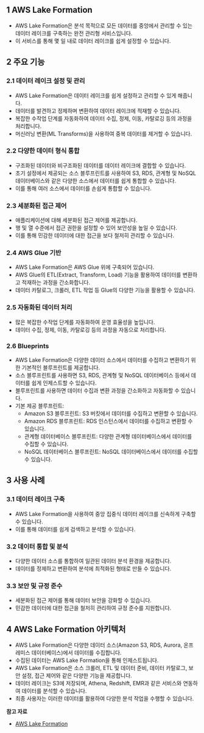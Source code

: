 ## 1 AWS Lake Formation

- AWS Lake Formation은 분석 목적으로 모든 데이터를 중앙에서 관리할 수 있는 데이터 레이크를 구축하는 완전 관리형 서비스입니다.
- 이 서비스를 통해 몇 일 내로 데이터 레이크를 쉽게 설정할 수 있습니다.



## 2 주요 기능

### 2.1 데이터 레이크 설정 및 관리

- AWS Lake Formation은 데이터 레이크를 쉽게 설정하고 관리할 수 있게 해줍니다.
- 데이터를 발견하고 정제하며 변환하여 데이터 레이크에 적재할 수 있습니다.
- 복잡한 수작업 단계를 자동화하여 데이터 수집, 정제, 이동, 카탈로깅 등의 과정을 처리합니다.
- 머신러닝 변환(ML Transforms)을 사용하여 중복 데이터를 제거할 수 있습니다.



### 2.2 다양한 데이터 형식 통합

- 구조화된 데이터와 비구조화된 데이터를 데이터 레이크에 결합할 수 있습니다.
- 초기 설정에서 제공되는 소스 블루프린트를 사용하여 S3, RDS, 관계형 및 NoSQL 데이터베이스와 같은 다양한 소스에서 데이터를 쉽게 통합할 수 있습니다.
- 이를 통해 여러 소스에서 데이터를 손쉽게 통합할 수 있습니다.



### 2.3 세분화된 접근 제어

- 애플리케이션에 대해 세분화된 접근 제어를 제공합니다.
- 행 및 열 수준에서 접근 권한을 설정할 수 있어 보안성을 높일 수 있습니다.
- 이를 통해 민감한 데이터에 대한 접근을 보다 철저히 관리할 수 있습니다.



### 2.4 AWS Glue 기반

- AWS Lake Formation은 AWS Glue 위에 구축되어 있습니다.
- AWS Glue의 ETL(Extract, Transform, Load) 기능을 활용하여 데이터를 변환하고 적재하는 과정을 간소화합니다.
- 데이터 카탈로그, 크롤러, ETL 작업 등 Glue의 다양한 기능을 활용할 수 있습니다.



### 2.5 자동화된 데이터 처리

- 많은 복잡한 수작업 단계를 자동화하여 운영 효율성을 높입니다.
- 데이터 수집, 정제, 이동, 카탈로깅 등의 과정을 자동으로 처리합니다.



### 2.6 Blueprints

- AWS Lake Formation은 다양한 데이터 소스에서 데이터를 수집하고 변환하기 위한 기본적인 블루프린트를 제공합니다.
- 소스 블루프린트를 사용하면 S3, RDS, 관계형 및 NoSQL 데이터베이스 등에서 데이터를 쉽게 인제스트할 수 있습니다.
- 블루프린트를 사용하면 데이터 수집과 변환 과정을 간소화하고 자동화할 수 있습니다.
- 기본 제공 블루프린트:
    - Amazon S3 블루프린트: S3 버킷에서 데이터를 수집하고 변환할 수 있습니다.
    - Amazon RDS 블루프린트: RDS 인스턴스에서 데이터를 수집하고 변환할 수 있습니다.
    - 관계형 데이터베이스 블루프린트: 다양한 관계형 데이터베이스에서 데이터를 수집할 수 있습니다.
    - NoSQL 데이터베이스 블루프린트: NoSQL 데이터베이스에서 데이터를 수집할 수 있습니다.



## 3 사용 사례

### 3.1 데이터 레이크 구축

- AWS Lake Formation을 사용하여 중앙 집중식 데이터 레이크를 신속하게 구축할 수 있습니다.
- 이를 통해 데이터를 쉽게 검색하고 분석할 수 있습니다.



### 3.2 데이터 통합 및 분석

- 다양한 데이터 소스를 통합하여 일관된 데이터 분석 환경을 제공합니다.
- 데이터를 정제하고 변환하여 분석에 최적화된 형태로 만들 수 있습니다.



### 3.3 보안 및 규정 준수

- 세분화된 접근 제어를 통해 데이터 보안을 강화할 수 있습니다.
- 민감한 데이터에 대한 접근을 철저히 관리하여 규정 준수를 지원합니다.



## 4 AWS Lake Formation 아키텍처

- AWS Lake Formation은 다양한 데이터 소스(Amazon S3, RDS, Aurora, 온프레미스 데이터베이스)에서 데이터를 수집합니다.
- 수집된 데이터는 AWS Lake Formation을 통해 인제스트됩니다.
- AWS Lake Formation은 소스 크롤러, ETL 및 데이터 준비, 데이터 카탈로그, 보안 설정, 접근 제어와 같은 다양한 기능을 제공합니다.
- 데이터 레이크는 S3에 저장되며, Athena, Redshift, EMR과 같은 서비스와 연동하여 데이터를 분석할 수 있습니다.
- 최종 사용자는 이러한 데이터를 활용하여 다양한 분석 작업을 수행할 수 있습니다.



**참고 자료**

- [AWS Lake Formation](https://aws.amazon.com/lake-formation/)